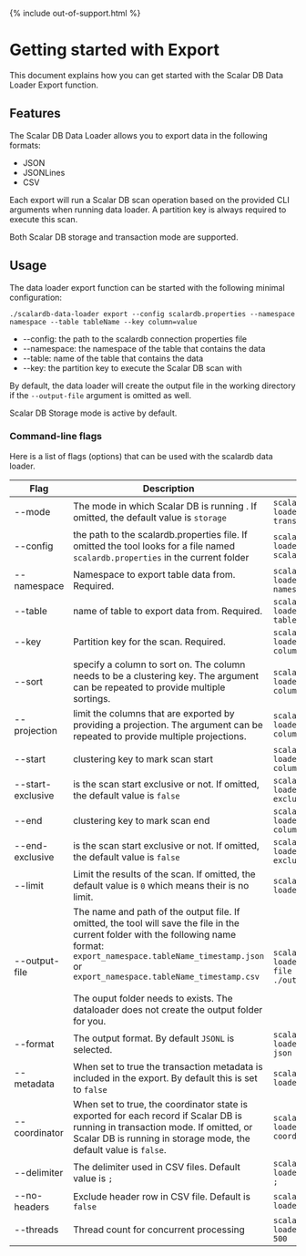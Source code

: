 {% include out-of-support.html %}

# Getting started with Export

This document explains how you can get started with the Scalar DB Data Loader Export function.

## Features

The Scalar DB Data Loader allows you to export data in the following formats:

- JSON
- JSONLines
- CSV

Each export will run a Scalar DB scan operation based on the provided CLI arguments when running data loader.  A partition key is always required to execute this scan.

Both Scalar DB storage and transaction mode are supported.

## Usage

The data loader export function can be started with the following minimal configuration:

```
./scalardb-data-loader export --config scalardb.properties --namespace namespace --table tableName --key column=value
```



- --config:   the path to the scalardb connection properties file
- --namespace:  the namespace of the table that contains the data
- --table: name of the table that contains the data
- --key:  the partition key to execute the Scalar DB scan with

By default, the data loader will create the output file in the working directory if the `--output-file` argument is omitted as well.

Scalar DB Storage mode is active by default.

### Command-line flags

Here is a list of flags (options) that can be used with the scalardb data loader.

| Flag              | Description                                                  | Usage                                                  |
| ----------------- | ------------------------------------------------------------ | ------------------------------------------------------ |
| --mode            | The mode in which Scalar DB is running . If omitted, the default value is `storage` | `scalardb-data-loader --mode transaction`              |
| --config          | the path to the scalardb.properties file. If omitted the tool looks for a file named `scalardb.properties` in the current folder | `scalardb-data-loader --config scalardb.properties`    |
| --namespace       | Namespace to export table data from. Required.               | `scalardb-data-loader --namespace namespace`           |
| --table           | name of table to export data from. Required.                 | `scalardb-data-loader --table tableName`               |
| --key             | Partition key for the scan. Required.                        | `scalardb-data-loader --key columnName=value`          |
| --sort            | specify a column to sort on. The column needs to be a clustering key. The argument can be repeated to provide multiple sortings. | `scalardb-data-loader --sort columnName=desc`          |
| --projection      | limit the columns that are exported by providing a projection. The argument can be repeated to provide multiple projections. | `scalardb-data-loader --projection columnName`         |
| --start           | clustering key to mark scan start                            | `scalardb-data-loader --start columnName=value`        |
| --start-exclusive | is the scan start exclusive or not. If omitted, the default value is `false` | `scalardb-data-loader --start-exclusive`               |
| --end             | clustering key to mark scan end                              | `scalardb-data-loader --end columnName=value`          |
| --end-exclusive   | is the scan start exclusive or not. If omitted, the default value is `false` | `scalardb-data-loader --end-exclusive`                 |
| --limit           | Limit the results of the scan. If omitted, the default value is `0` which means their is no limit. | `scalardb-data-loader --limit 1000`                    |
| --output-file     | The name and path of the output file. If omitted, the tool will save the file in the current folder with the following name format:<br />`export_namespace.tableName_timestamp.json` or `export_namespace.tableName_timestamp.csv`<br /><br />The ouput folder needs to exists. The dataloader does not create the output folder for you. | `scalardb-data-loader --output-file ./out/output.json` |
| --format          | The output format. By default `JSONL` is selected.           | `scalardb-data-loader --format json`                   |
| --metadata        | When set to true the transaction metadata is included in the export. By default this is set to `false` | `scalardb-data-loader --metadata`                      |
| --coordinator     | When set to true, the coordinator state is exported for each record if Scalar DB is running in transaction mode. If omitted, or Scalar DB is running in storage mode, the default value is `false`. | `scalardb-data-loader --coordinator`                   |
| --delimiter       | The delimiter used in CSV files. Default value is `;`        | `scalardb-data-loader --delimiter ;`                   |
| --no-headers      | Exclude header row in CSV file. Default is `false`           | `scalardb-data-loader --no-headers`                    |
| --threads         | Thread count for concurrent processing                       | `scalardb-data-loader --threads 500`                   |

